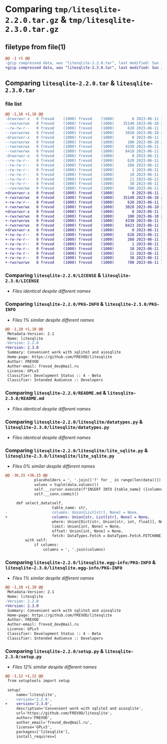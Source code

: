 # Comparing `tmp/litesqlite-2.2.0.tar.gz` & `tmp/litesqlite-2.3.0.tar.gz`

## filetype from file(1)

```diff
@@ -1 +1 @@
-gzip compressed data, was "litesqlite-2.2.0.tar", last modified: Sun Jun 11 17:10:04 2023, max compression
+gzip compressed data, was "litesqlite-2.3.0.tar", last modified: Sun Jun 11 17:28:44 2023, max compression
```

## Comparing `litesqlite-2.2.0.tar` & `litesqlite-2.3.0.tar`

### file list

```diff
@@ -1,16 +1,16 @@
-drwxrwxr-x   0 frevod    (1000) frevod    (1000)        0 2023-06-11 17:10:04.408700 litesqlite-2.2.0/
--rwxrwxrwx   0 frevod    (1000) frevod    (1000)    35149 2023-06-10 20:40:52.000000 litesqlite-2.2.0/LICENSE
--rw-rw-r--   0 frevod    (1000) frevod    (1000)      628 2023-06-11 17:10:04.404700 litesqlite-2.2.0/PKG-INFO
--rwxrwxrwx   0 frevod    (1000) frevod    (1000)     3028 2023-06-10 20:40:52.000000 litesqlite-2.2.0/README.md
-drwxrwxr-x   0 frevod    (1000) frevod    (1000)        0 2023-06-11 17:10:04.400699 litesqlite-2.2.0/litesqlite/
--rwxrwxrwx   0 frevod    (1000) frevod    (1000)      100 2023-06-10 21:17:16.000000 litesqlite-2.2.0/litesqlite/__init__.py
--rwxrwxrwx   0 frevod    (1000) frevod    (1000)     4330 2023-06-11 17:09:48.000000 litesqlite-2.2.0/litesqlite/datatypes.py
--rwxrwxrwx   0 frevod    (1000) frevod    (1000)     8418 2023-06-11 17:08:53.000000 litesqlite-2.2.0/litesqlite/lite_sqlite.py
-drwxrwxr-x   0 frevod    (1000) frevod    (1000)        0 2023-06-11 17:10:04.404700 litesqlite-2.2.0/litesqlite.egg-info/
--rw-rw-r--   0 frevod    (1000) frevod    (1000)      628 2023-06-11 17:10:03.000000 litesqlite-2.2.0/litesqlite.egg-info/PKG-INFO
--rw-rw-r--   0 frevod    (1000) frevod    (1000)      268 2023-06-11 17:10:03.000000 litesqlite-2.2.0/litesqlite.egg-info/SOURCES.txt
--rw-rw-r--   0 frevod    (1000) frevod    (1000)        1 2023-06-11 17:10:03.000000 litesqlite-2.2.0/litesqlite.egg-info/dependency_links.txt
--rw-rw-r--   0 frevod    (1000) frevod    (1000)       10 2023-06-11 17:10:03.000000 litesqlite-2.2.0/litesqlite.egg-info/requires.txt
--rw-rw-r--   0 frevod    (1000) frevod    (1000)       11 2023-06-11 17:10:03.000000 litesqlite-2.2.0/litesqlite.egg-info/top_level.txt
--rw-rw-r--   0 frevod    (1000) frevod    (1000)       38 2023-06-11 17:10:04.408700 litesqlite-2.2.0/setup.cfg
--rwxrwxrwx   0 frevod    (1000) frevod    (1000)      780 2023-06-11 17:08:53.000000 litesqlite-2.2.0/setup.py
+drwxrwxr-x   0 frevod    (1000) frevod    (1000)        0 2023-06-11 17:28:44.968234 litesqlite-2.3.0/
+-rwxrwxrwx   0 frevod    (1000) frevod    (1000)    35149 2023-06-10 20:40:52.000000 litesqlite-2.3.0/LICENSE
+-rw-rw-r--   0 frevod    (1000) frevod    (1000)      628 2023-06-11 17:28:44.964234 litesqlite-2.3.0/PKG-INFO
+-rwxrwxrwx   0 frevod    (1000) frevod    (1000)     3028 2023-06-10 20:40:52.000000 litesqlite-2.3.0/README.md
+drwxrwxr-x   0 frevod    (1000) frevod    (1000)        0 2023-06-11 17:28:44.960234 litesqlite-2.3.0/litesqlite/
+-rwxrwxrwx   0 frevod    (1000) frevod    (1000)      100 2023-06-10 21:17:16.000000 litesqlite-2.3.0/litesqlite/__init__.py
+-rwxrwxrwx   0 frevod    (1000) frevod    (1000)     4330 2023-06-11 17:09:48.000000 litesqlite-2.3.0/litesqlite/datatypes.py
+-rwxrwxrwx   0 frevod    (1000) frevod    (1000)     8423 2023-06-11 17:18:46.000000 litesqlite-2.3.0/litesqlite/lite_sqlite.py
+drwxrwxr-x   0 frevod    (1000) frevod    (1000)        0 2023-06-11 17:28:44.964234 litesqlite-2.3.0/litesqlite.egg-info/
+-rw-rw-r--   0 frevod    (1000) frevod    (1000)      628 2023-06-11 17:28:44.000000 litesqlite-2.3.0/litesqlite.egg-info/PKG-INFO
+-rw-rw-r--   0 frevod    (1000) frevod    (1000)      268 2023-06-11 17:28:44.000000 litesqlite-2.3.0/litesqlite.egg-info/SOURCES.txt
+-rw-rw-r--   0 frevod    (1000) frevod    (1000)        1 2023-06-11 17:28:44.000000 litesqlite-2.3.0/litesqlite.egg-info/dependency_links.txt
+-rw-rw-r--   0 frevod    (1000) frevod    (1000)       10 2023-06-11 17:28:44.000000 litesqlite-2.3.0/litesqlite.egg-info/requires.txt
+-rw-rw-r--   0 frevod    (1000) frevod    (1000)       11 2023-06-11 17:28:44.000000 litesqlite-2.3.0/litesqlite.egg-info/top_level.txt
+-rw-rw-r--   0 frevod    (1000) frevod    (1000)       38 2023-06-11 17:28:44.968234 litesqlite-2.3.0/setup.cfg
+-rwxrwxrwx   0 frevod    (1000) frevod    (1000)      780 2023-06-11 17:28:32.000000 litesqlite-2.3.0/setup.py
```

### Comparing `litesqlite-2.2.0/LICENSE` & `litesqlite-2.3.0/LICENSE`

 * *Files identical despite different names*

### Comparing `litesqlite-2.2.0/PKG-INFO` & `litesqlite-2.3.0/PKG-INFO`

 * *Files 1% similar despite different names*

```diff
@@ -1,10 +1,10 @@
 Metadata-Version: 2.1
 Name: litesqlite
-Version: 2.2.0
+Version: 2.3.0
 Summary: Convenient work with sqlite3 and aiosqlite
 Home-page: https://github.com/FREVOD/litesqlite
 Author: FREVOD
 Author-email: frevod_dev@mail.ru
 License: GPLv3
 Classifier: Development Status :: 4 - Beta
 Classifier: Intended Audience :: Developers
```

### Comparing `litesqlite-2.2.0/README.md` & `litesqlite-2.3.0/README.md`

 * *Files identical despite different names*

### Comparing `litesqlite-2.2.0/litesqlite/datatypes.py` & `litesqlite-2.3.0/litesqlite/datatypes.py`

 * *Files identical despite different names*

### Comparing `litesqlite-2.2.0/litesqlite/lite_sqlite.py` & `litesqlite-2.3.0/litesqlite/lite_sqlite.py`

 * *Files 0% similar despite different names*

```diff
@@ -36,15 +36,15 @@
             placeholders = ', '.join(['?' for _ in range(len(data))])
             values = tuple(data.values())
             self.__cursor.execute(f"INSERT INTO {table_name} ({columns}) VALUES ({placeholders})", values)
             self.__conn.commit()
 
     def select_data(self,
                     table_name: str,
-                    columns: Union[List[str], None] = None,
+                    columns: Union[str, List[str], None] = None,
                     where: Union[Dict[str, Union[str, int, float]], None] = None,
                     limit: Union[int, None] = None,
                     offset: Union[int, None] = None,
                     fetch: DataTypes.Fetch = DataTypes.Fetch.FETCHONE) -> Union[Tuple, List[Tuple]]:
         with self:
             if columns:
                 columns = ', '.join(columns)
```

### Comparing `litesqlite-2.2.0/litesqlite.egg-info/PKG-INFO` & `litesqlite-2.3.0/litesqlite.egg-info/PKG-INFO`

 * *Files 1% similar despite different names*

```diff
@@ -1,10 +1,10 @@
 Metadata-Version: 2.1
 Name: litesqlite
-Version: 2.2.0
+Version: 2.3.0
 Summary: Convenient work with sqlite3 and aiosqlite
 Home-page: https://github.com/FREVOD/litesqlite
 Author: FREVOD
 Author-email: frevod_dev@mail.ru
 License: GPLv3
 Classifier: Development Status :: 4 - Beta
 Classifier: Intended Audience :: Developers
```

### Comparing `litesqlite-2.2.0/setup.py` & `litesqlite-2.3.0/setup.py`

 * *Files 12% similar despite different names*

```diff
@@ -1,12 +1,12 @@
 from setuptools import setup
 
 setup(
     name='litesqlite',
-    version='2.2.0',
+    version='2.3.0',
     description='Convenient work with sqlite3 and aiosqlite',
     url='https://github.com/FREVOD/litesqlite',
     author='FREVOD',
     author_email='frevod_dev@mail.ru',
     license='GPLv3',
     packages=['litesqlite'],
     install_requires=[
```

